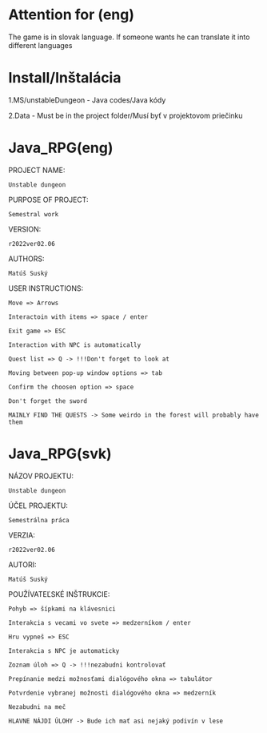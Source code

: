 # Attention for (eng)
The game is in slovak language. If someone wants he can translate it into different languages
# Install/Inštalácia
1.MS/unstableDungeon - Java codes/Java kódy

2.Data - Must be in the project folder/Musí byť v projektovom priečinku  
    
# Java_RPG(eng)
PROJECT NAME:               

    Unstable dungeon

PURPOSE OF PROJECT: 

    Semestral work

VERSION: 

    r2022ver02.06

AUTHORS: 

    Matúš Suský

USER INSTRUCTIONS:  
                    
    Move => Arrows

    Interactoin with items => space / enter
                    
    Exit game => ESC
                    
    Interaction with NPC is automatically
                    
    Quest list => Q -> !!!Don't forget to look at
                    
    Moving between pop-up window options => tab
                    
    Confirm the choosen option => space
                    
    Don't forget the sword
                    
    MAINLY FIND THE QUESTS -> Some weirdo in the forest will probably have them
                   
# Java_RPG(svk)
NÁZOV PROJEKTU:               

    Unstable dungeon

ÚČEL PROJEKTU: 

    Semestrálna práca

VERZIA: 

    r2022ver02.06

AUTORI: 

    Matúš Suský

POUŽÍVATEĽSKÉ INŠTRUKCIE:  
                    
    Pohyb => šípkami na klávesnici

    Interakcia s vecami vo svete => medzerníkom / enter
                    
    Hru vypneš => ESC
                    
    Interakcia s NPC je automaticky
                    
    Zoznam úloh => Q -> !!!nezabudni kontrolovať
                    
    Prepínanie medzi možnosťami dialógového okna => tabulátor
                    
    Potvrdenie vybranej možnosti dialógového okna => medzerník
                    
    Nezabudni na meč
                    
    HLAVNE NÁJDI ÚLOHY -> Bude ich mať asi nejaký podivín v lese
    
